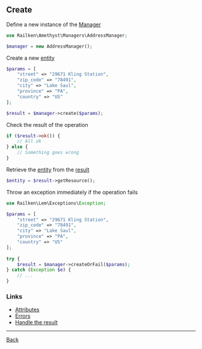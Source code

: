 ## Create

Define a new instance of the [Manager](manager.md)

```php
use Railken\Amethyst\Managers\AddressManager;

$manager = new AddressManager();
```

Create a new [entity](model.md)

```php
$params = [
    "street" => "29671 Kling Station",
    "zip_code" => "78491",
    "city" => "Lake Saul",
    "province" => "PA",
    "country" => "US"
];

$result = $manager->create($params);
```

Check the result of the operation

```php
if ($result->ok()) {
    // All ok
} else {
    // Something goes wrong
}
```

Retrieve the [entity](model.md) from the [result](result.md)

```php
$entity = $result->getResource();
```

Throw an exception immediately if the operation fails

```php
use Railken\Lem\Exceptions\Exception;

$params = [
    "street" => "29671 Kling Station",
    "zip_code" => "78491",
    "city" => "Lake Saul",
    "province" => "PA",
    "country" => "US"
];
   
try {
    $result = $manager->createOrFail($params);
} catch (Exception $e) {
    // ...
}
```

### Links
* [Attributes](attributes.md)
* [Errors](errors.md)
* [Handle the result](result.md)

---
[Back](index.md)